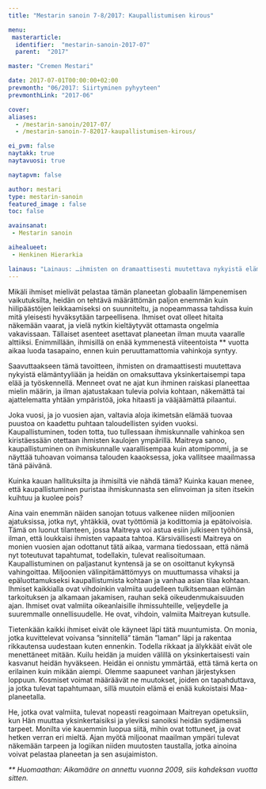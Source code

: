 ```yaml
---
title: "Mestarin sanoin 7-8/2017: Kaupallistumisen kirous"

menu:
 masterarticle:
  identifier:  "mestarin-sanoin-2017-07"
  parent:  "2017"

master: "Cremen Mestari"

date: 2017-07-01T00:00:00+02:00
prevmonth: "06/2017: Siirtyminen pyhyyteen"
prevmonthLink: "2017-06"

cover:
aliases:
  - /mestarin-sanoin/2017-07/
  - /mestarin-sanoin-7-82017-kaupallistumisen-kirous/

ei_pvm: false
naytakk: true
naytavuosi: true

naytapvm: false

author: mestari
type: mestarin-sanoin
featured_image : false
toc: false

avainsanat:
 - Mestarin sanoin

aihealueet:
 - Henkinen Hierarkia

lainaus: "Lainaus: …ihmisten on dramaattisesti muutettava nykyistä elämäntyyliään ja heidän on omaksuttava yksinkertaisempi tapa elää ja työskennellä. Menneet ovat ne ajat kun ihminen raiskasi planeettaa mielin määrin, ja ilman ajatustakaan tulevia polvia kohtaan, näkemättä tai ajattelematta yhtään ympäristöä, joka hitaasti ja vääjäämättä pilaantui."
---
```

<p>Mikäli ihmiset mielivät pelastaa tämän planeetan globaalin lämpenemisen vaikutuksilta, heidän on tehtävä määrättömän paljon enemmän kuin hiilipäästöjen leikkaamiseksi on suunniteltu, ja nopeammassa tahdissa kuin mitä yleisesti hyväksytään tarpeellisena. Ihmiset ovat olleet hitaita näkemään vaarat, ja vielä nytkin kieltäytyvät ottamasta ongelmia vakavissaan. Tällaiset asenteet asettavat planeetan ilman muuta vaaralle alttiiksi. Enimmillään, ihmisillä on enää kymmenestä viiteentoista ** vuotta aikaa luoda tasapaino, ennen kuin peruuttamattomia vahinkoja syntyy.</p>
<p>Saavuttaakseen tämä tavoitteen, ihmisten on dramaattisesti muutettava nykyistä elämäntyyliään ja heidän on omaksuttava yksinkertaisempi tapa elää ja työskennellä. Menneet ovat ne ajat kun ihminen raiskasi planeettaa mielin määrin, ja ilman ajatustakaan tulevia polvia kohtaan, näkemättä tai ajattelematta yhtään ympäristöä, joka hitaasti ja vääjäämättä pilaantui.</p>
<p>Joka vuosi, ja jo vuosien ajan, valtavia aloja ikimetsän elämää tuovaa puustoa on kaadettu puhtaan taloudellisten syiden vuoksi. Kaupallistuminen, toden totta, tuo tullessaan ihmiskunnalle vahinkoa sen kiristäessään otettaan ihmisten kaulojen ympärillä. Maitreya sanoo, kaupallistuminen on ihmiskunnalle vaarallisempaa kuin atomipommi, ja se näyttää tuhoavan voimansa talouden kaaoksessa, joka vallitsee maailmassa tänä päivänä.</p>
<p>Kuinka kauan hallituksilta ja ihmisiltä vie nähdä tämä? Kuinka kauan menee, että kaupallistuminen puristaa ihmiskunnasta sen elinvoiman ja siten itsekin kuihtuu ja kuolee pois?</p>
<p>Aina vain enemmän näiden sanojan totuus valkenee niiden miljoonien ajatuksissa, jotka nyt, yhtäkkiä, ovat työttömiä ja kodittomia ja epätoivoisia. Tämä on luonut tilanteen, jossa Maitreya voi astua esiin julkiseen työhönsä, ilman, että loukkaisi ihmisten vapaata tahtoa. Kärsivällisesti Maitreya on monien vuosien ajan odottanut tätä aikaa, varmana tiedossaan, että nämä nyt toteutuvat tapahtumat, todellakin, tulevat realisoitumaan. Kaupallistuminen on paljastanut kyntensä ja se on osoittanut kykynsä vahingoittaa. Miljoonien välinpitämättömyys on muuttumassa vihaksi ja epäluottamukseksi kaupallistumista kohtaan ja vanhaa asian tilaa kohtaan. Ihmiset kaikkialla ovat vihdoinkin valmiita uudelleen tulkitsemaan elämän tarkoituksen ja alkamaan jakamisen, rauhan sekä oikeudenmukaisuuden ajan. Ihmiset ovat valmiita oikeanlaisille ihmissuhteille, veljeydelle ja suuremmalle onnellisuudelle. He ovat, vihdoin, valmiita Maitreyan kutsulle.</p>
<p>Tietenkään kaikki ihmiset eivät ole käyneet läpi tätä muuntumista. On monia, jotka kuvittelevat voivansa ”sinnitellä” tämän ”laman” läpi ja rakentaa rikkautensa uudestaan kuten ennenkin. Todella rikkaat ja älykkäät eivät ole menettäneet mitään. Kuilu heidän ja muiden välillä on yksinkertaisesti vain kasvanut heidän hyväkseen. Heidän ei onnistu ymmärtää, että tämä kerta on erilainen kuin mikään aiempi. Olemme saapuneet vanhan järjestyksen loppuun. Kosmiset voimat määräävät ne muutokset, joiden on tapahduttava, ja jotka tulevat tapahtumaan, sillä muutoin elämä ei enää kukoistaisi Maa-planeetalla.</p>
<p>He, jotka ovat valmiita, tulevat nopeasti reagoimaan Maitreyan opetuksiin, kun Hän muuttaa yksinkertaisiksi ja yleviksi sanoiksi heidän sydämensä tarpeet. Monilta vie kauemmin luopua siitä, mihin ovat tottuneet, ja ovat hetken verran eri mieltä. Ajan myötä miljoonat maailman ympäri tulevat näkemään tarpeen ja logiikan niiden muutosten taustalla, jotka ainoina voivat pelastaa planeetan ja sen asujaimiston.</p>
<p><em>** Huomaathan:&nbsp;Aikamääre on annettu vuonna 2009, siis kahdeksan vuotta sitten.</em></p>